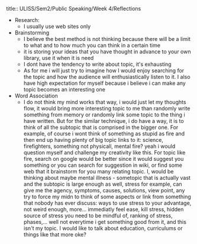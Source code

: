title:: ULISS/Sem2/Public Speaking/Week 4/Reflections

- Research:
	- I usually use web sites only
- Brainstorming
	- I believe the best method is not thinking because there will be a limit to what and to how much you can think in a certain time
	- it is storing your ideas that you have thought in advance to your own library, use it when it is need
	- I dont have the tendency to write about topic, it's exhausting
	- As for me i will just try to imagine how I would enjoy searching for the topic and how the audience will enthusiastically listen to it. I also have high expectation for myself because i believe i can make any topic becomes an interesting one
- Word Association
	- I do not think my mind works that way, i would just let my thoughts flow, it would bring more interesting topic to me than randomly write something from memory or randomly link some topic to the thing i have written. But for the similar technique, i do have a way, it is to think of all the subtopic that is comprised in the bigger one. For example, of course i wont think of something as stupid as fire and then end up having plenty of big topic links to it: science, firefighters, something not physicall, mental fire? yeah i would question myself and challenge my creativity like this. For topic like fire, search on google would be better since it would suggest you something or you can search for suggestion in wiki, or find some web that it brainstorm for you many relating topic. I, would be thinking about maybe mental illness - sometopic that is actually vast and the subtopic is large enough as well, stress for example, can give me the agency, symptoms, causes, solutions, view point, any try to force my midn to think of some aspects or link from something that nobody has ever discuss: ways to use stress to your advantage, not weird enough, more... immediatly feel ease, kill stress, hidden source of stress you need to be mindful of, ranking of stress, phases,... well not everytime i get something good from it, and this isn't my topic. I would like to talk about education, curriculums or things like that more oke?